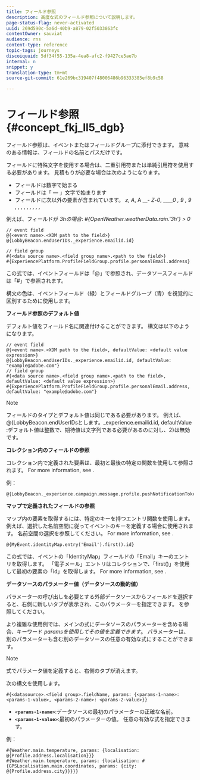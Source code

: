 ```yaml
---
title: フィールド参照
description: 高度な式のフィールド参照について説明します。
page-status-flag: never-activated
uuid: 269d590c-5a6d-40b9-a879-02f5033863fc
contentOwner: sauviat
audience: rns
content-type: reference
topic-tags: journeys
discoiquuid: 5df34f55-135a-4ea8-afc2-f9427ce5ae7b
internal: n
snippet: y
translation-type: tm+mt
source-git-commit: 61e269bc319407f48006486b96333385ef8b9c58

---
```




# フィールド参照 {#concept_fkj_ll5_dgb}

フィールド参照は、イベントまたはフィールドグループに添付できます。 意味のある情報は、フィールドの名前とパスだけです。

フィールドに特殊文字を使用する場合は、二重引用符または単純引用符を使用する必要があります。 見積もりが必要な場合は次のようになります。

* フィールドは数字で始まる
* フィールドは「 — 」文字で始まります
* フィールドに次以外の要素が含まれています。 _z, A_, A __- _Z_-_0_, _____0 , 9 , 9 , , , , , , , , ,_

例えば、フィールドが _3hの場合_: _#{OpenWeather.weatherData.rain.&#39;3h&#39;} > 0_

```
// event field
@{<event name>.<XDM path to the field>}
@{LobbyBeacon.endUserIDs._experience.emailid.id}

// field group
#{<data source name>.<field group name>.<path to the field>}
#{ExperiencePlatform.ProfileFieldGroup.profile.personalEmail.address}
```

この式では、イベントフィールドは「@」で参照され、データソースフィールドは「#」で参照されます。

構文の色は、イベントフィールド（緑）とフィールドグループ（青）を視覚的に区別するために使用します。

**フィールド参照のデフォルト値**

デフォルト値をフィールド名に関連付けることができます。 構文は以下のようになります。

```
// event field
@{<event name>.<XDM path to the field>, defaultValue: <default value expression>}
@{LobbyBeacon.endUserIDs._experience.emailid.id, defaultValue: "example@adobe.com"}
// field group
#{<data source name>.<field group name>.<path to the field>, defaultValue: <default value expression>}
#{ExperiencePlatform.ProfileFieldGroup.profile.personalEmail.address, defaultValue: "example@adobe.com"}
```

>[!NOTE]
>
>フィールドのタイプとデフォルト値は同じである必要があります。 例えば、@{LobbyBeacon.endUserIDsとします。_experience.emailid.id, defaultValue :デフォルト値は整数で、期待値は文字列である必要があるのに対し、2}は無効です。

**コレクション内のフィールドの参照**

コレクション内で定義された要素は、最初と最後の特定の関数を使用して参照されます。 For more information, see [](../expression/collection-management-functions.md).

例：

```
@{LobbyBeacon._experience.campaign.message.profile.pushNotificationTokens.all()
```

**マップで定義されたフィールドの参照**

マップ内の要素を取得するには、特定のキーを持つエントリ関数を使用します。 例えば、選択した名前空間に従ってイベントのキーを定義する場合に使用されます。 名前空間の選択を参照してください。 For more information, see [](../event/selecting-the-namespace.md).

```
@{MyEvent.identityMap.entry('Email').first().id}
```

この式では、イベントの「IdentityMap」フィールドの「Email」キーのエントリを取得します。 「電子メール」エントリはコレクションで、「first()」を使用して最初の要素の「id」を取得します。 For more information, see [](../expression/collection-management-functions.md).

**データソースのパラメーター値（データソースの動的値）**

パラメーターの呼び出しを必要とする外部データソースからフィールドを選択すると、右側に新しいタブが表示され、このパラメーターを指定できます。 [](../expression/expressionadvanced.md)を参照してください。

より複雑な使用例では、メインの式にデータソースのパラメーターを含める場合、キーワード _paramsを使用してその値を定義できます_。 パラメーターは、別のパラメーターも含む別のデータソースの任意の有効な式にすることができます。

>[!NOTE]
>
>式でパラメータ値を定義すると、右側のタブが消えます。

次の構文を使用します。

```
#{<datasource>.<field group>.fieldName, params: {<params-1-name>: <params-1-value>, <params-2-name>: <params-2-value>}}
```

* **`<params-1-name>`**:データソースの最初のパラメーターの正確な名前。
* **`<params-1-value>`**:最初のパラメーターの値。 任意の有効な式を指定できます。

例：

```
#{Weather.main.temperature, params: {localisation: @{Profile.address.localisation}}}
#{Weather.main.temperature, params: {localisation: #{GPSLocalisation.main.coordinates, params: {city: @{Profile.address.city}}}}}
```
